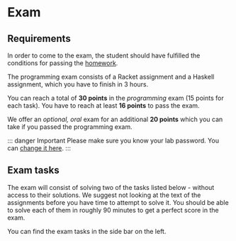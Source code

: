 # Exam

## Requirements

In order to come to the exam, the student should have fulfilled the conditions for passing the
[homework](/homework/#requirements).

The programming exam consists of a Racket assignment and a Haskell assignment, which you have to
finish in 3 hours.

You can reach a total of **30 points** in the *programming* exam (15 points for each task).
You have to reach at least **16 points** to pass the exam.

We offer an *optional, oral* exam for an additional **20 points** which you can take if you passed
the programming exam.

::: danger Important
Please make sure you know your lab password. You can [change it here](https://www.felk.cvut.cz/labpass/).
:::

## Exam tasks

The exam will consist of solving two of the tasks listed below - without access to their solutions. We
suggest not looking at the text of the assignments before you have time to attempt to solve it. You
should be able to solve each of them in roughly 90 minutes to get a perfect score in the exam.

You can find the exam tasks in the side bar on the left.

<!--
1.  [Manhattan Distance](manhattan-distance/)
2.  [Cheap Flights](cheap-flights/)
3.  $N^2$-Knights
4.  Filetree
5.  Minesweeper
6.  Text Justification
7.  Photographing Skyscrapers
8.  Non-deterministic Finite Automata
9.  Least Common Anchestor
10. Building Trees
11. Square Code
12. Rock, Paper, Scissors
13. Sierpinski Carpet
14. Spiral Matrix
15. Unit Propagation
16. Balanced Binary Tree
17. Minimum Spanning Tree
18. Pretty Printing Binary Numbers
19. Fermat Primality Test
20. Convex Hull
-->
